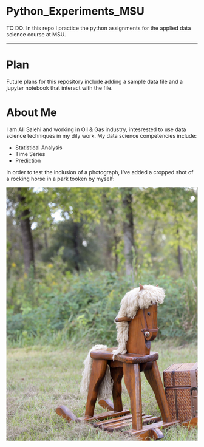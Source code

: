 # Python_Experiments_MSU
TO DO: In this repo I practice the python assignments for the applied data science course at MSU.

---
# Plan
Future plans for this repository include adding a sample data file and a jupyter notebook that interact with the file.

 # About Me

I am Ali Salehi and working in Oil & Gas industry, intesrested to use data science techniques in my dily work.
My data science competencies include:
- Statistical Analysis
- Time Series
- Prediction

In order to test the inclusion of a photograph, I've added a cropped shot of a rocking horse in a park tooken by myself:

![alt text](wooden_horse_in_park.jpg)
